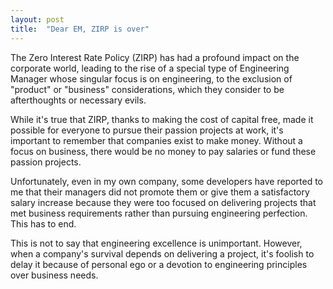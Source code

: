 ```yaml
---
layout: post
title:  "Dear EM, ZIRP is over"
---
```


The Zero Interest Rate Policy (ZIRP) has had a profound impact on the corporate world, leading to the rise of a special type of Engineering Manager whose singular focus is on engineering, to the exclusion of "product" or "business" considerations, which they consider to be afterthoughts or necessary evils.

While it's true that ZIRP, thanks to making the cost of capital free, made it possible for everyone to pursue their passion projects at work, it's important to remember that companies exist to make money. Without a focus on business, there would be no money to pay salaries or fund these passion projects.

Unfortunately, even in my own company, some developers have reported to me that their managers did not promote them or give them a satisfactory salary increase because they were too focused on delivering projects that met business requirements rather than pursuing engineering perfection. This has to end.

This is not to say that engineering excellence is unimportant. However, when a company's survival depends on delivering a project, it's foolish to delay it because of personal ego or a devotion to engineering principles over business needs.
